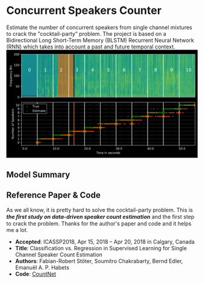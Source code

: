 # Concurrent Speakers Counter
Estimate the number of concurrent speakers from single channel mixtures to crack the "cocktail-party” problem. The project is based on a Bidirectional Long Short-Term Memory (BLSTM) Recurrent Neural Network (RNN) which takes into account a past and future temporal context.<br>
![](pictures/time_in_seconds.png)

## Model Summary









## Reference Paper & Code
As we all know, it is pretty hard to solve the cocktail-party problem. This is ***the ﬁrst study on data-driven speaker count estimation*** and the first step to crack the problem. Thanks for the author's paper and code and it helps me a lot.
* __Accepted__: ICASSP2018, Apr 15, 2018 – Apr 20, 2018 in Calgary, Canada
* __Title__: Classification vs. Regression in Supervised Learning for Single Channel
 Speaker Count Estimation
* __Authors__: Fabian-Robert Stöter, Soumitro Chakrabarty, Bernd Edler, Emanuël
 A. P. Habets
* __Code__: [CountNet](https://github.com/faroit/CountNet)

